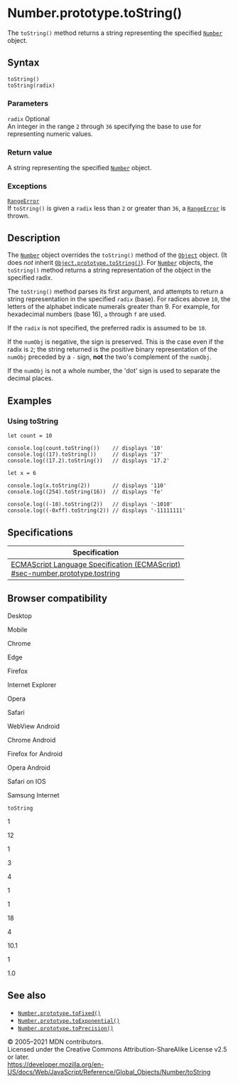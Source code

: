 Number.prototype.toString()
===========================

The `toString()` method returns a string representing the specified [`Number`](../number) object.

Syntax
------

    toString()
    toString(radix)

### Parameters

 `radix` <span class="badge inline optional">Optional</span>   
An integer in the range `2` through `36` specifying the base to use for representing numeric values.

### Return value

A string representing the specified [`Number`](../number) object.

### Exceptions

[`RangeError`](../rangeerror)  
If `toString()` is given a `radix` less than `2` or greater than `36`, a [`RangeError`](../rangeerror) is thrown.

Description
-----------

The [`Number`](../number) object overrides the `toString()` method of the [`Object`](../object) object. (It does *not* inherit [`Object.prototype.toString()`](../object/tostring)). For [`Number`](../number) objects, the `toString()` method returns a string representation of the object in the specified radix.

The `toString()` method parses its first argument, and attempts to return a string representation in the specified `radix` (base). For radices above `10`, the letters of the alphabet indicate numerals greater than 9. For example, for hexadecimal numbers (base 16), `a` through `f` are used.

If the `radix` is not specified, the preferred radix is assumed to be `10`.

If the `numObj` is negative, the sign is preserved. This is the case even if the radix is `2`; the string returned is the positive binary representation of the `numObj` preceded by a `-` sign, **not** the two's complement of the `numObj`.

If the `numObj` is not a whole number, the 'dot' sign is used to separate the decimal places.

Examples
--------

### Using toString

    let count = 10

    console.log(count.toString())    // displays '10'
    console.log((17).toString())     // displays '17'
    console.log((17.2).toString())   // displays '17.2'

    let x = 6

    console.log(x.toString(2))       // displays '110'
    console.log((254).toString(16))  // displays 'fe'

    console.log((-10).toString(2))   // displays '-1010'
    console.log((-0xff).toString(2)) // displays '-11111111'

Specifications
--------------

<table><thead><tr class="header"><th>Specification</th></tr></thead><tbody><tr class="odd"><td><a href="https://tc39.es/ecma262/#sec-number.prototype.tostring">ECMAScript Language Specification (ECMAScript)<br />
<span class="small">#sec-number.prototype.tostring</span></a></td></tr></tbody></table>

Browser compatibility
---------------------

Desktop

Mobile

Chrome

Edge

Firefox

Internet Explorer

Opera

Safari

WebView Android

Chrome Android

Firefox for Android

Opera Android

Safari on IOS

Samsung Internet

`toString`

1

12

1

3

4

1

1

18

4

10.1

1

1.0

See also
--------

-   [`Number.prototype.toFixed()`](tofixed)
-   [`Number.prototype.toExponential()`](toexponential)
-   [`Number.prototype.toPrecision()`](toprecision)

© 2005–2021 MDN contributors.  
Licensed under the Creative Commons Attribution-ShareAlike License v2.5 or later.  
<a href="https://developer.mozilla.org/en-US/docs/Web/JavaScript/Reference/Global_Objects/Number/toString" class="_attribution-link">https://developer.mozilla.org/en-US/docs/Web/JavaScript/Reference/Global_Objects/Number/toString</a>
